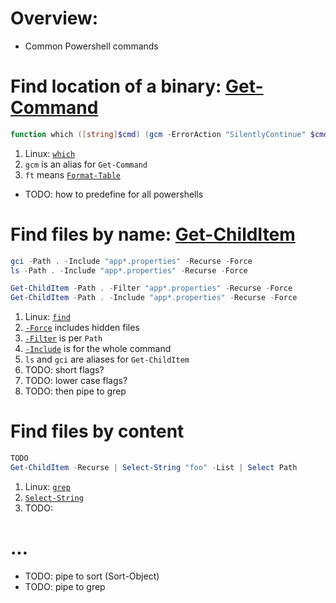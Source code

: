 # Overview:

- Common Powershell commands

# Find location of a binary: [Get-Command](https://learn.microsoft.com/en-us/powershell/module/microsoft.powershell.core/get-command?view=powershell-7.4)

```powershell
function which ([string]$cmd) (gcm -ErrorAction "SilentlyContinue" $cmd | ft Definition)
```

1. Linux: [`which`](https://linux.die.net/man/1/which)
1. `gcm` is an alias for `Get-Command`
1. `ft` means [`Format-Table`](https://learn.microsoft.com/en-us/powershell/module/microsoft.powershell.utility/format-table?view=powershell-7.4)

- TODO: how to predefine for all powershells

# Find files by name: [Get-ChildItem](https://learn.microsoft.com/en-us/powershell/module/microsoft.powershell.management/get-childitem?view=powershell-7.4)

```powershell
gci -Path . -Include "app*.properties" -Recurse -Force
ls -Path . -Include "app*.properties" -Recurse -Force

Get-ChildItem -Path . -Filter "app*.properties" -Recurse -Force
Get-ChildItem -Path . -Include "app*.properties" -Recurse -Force
```

1. Linux: [`find`](https://linux.die.net/man/1/find)
1. [`-Force`](https://learn.microsoft.com/en-us/powershell/module/microsoft.powershell.management/get-childitem?view=powershell-7.4#-force) includes hidden files
1. [`-Filter`](https://learn.microsoft.com/en-us/powershell/module/microsoft.powershell.management/get-childitem?view=powershell-7.4#-filter) is per `Path`
1. [`-Include`](https://learn.microsoft.com/en-us/powershell/module/microsoft.powershell.management/get-childitem?view=powershell-7.4#-include) is for the whole command
1. `ls` and `gci` are aliases for `Get-ChildItem`
1. TODO: short flags?
1. TODO: lower case flags?
1. TODO: then pipe to grep

# Find files by content

```powershell
TODO
Get-ChildItem -Recurse | Select-String "foo" -List | Select Path
```
1. Linux: [`grep`](https://linux.die.net/man/1/grep)
1. [`Select-String`](https://learn.microsoft.com/en-us/powershell/module/microsoft.powershell.utility/select-string?view=powershell-7.4)
1. TODO:

# ...

- TODO: pipe to sort (Sort-Object)
- TODO: pipe to grep
